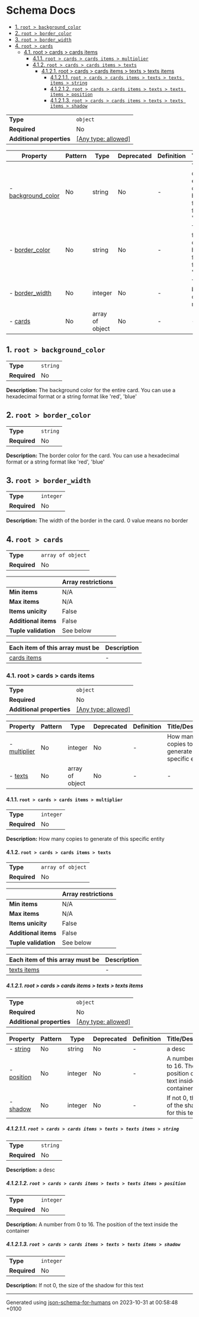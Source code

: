 # Schema Docs

- [1. `root > background_color`](#background_color)
- [2. `root > border_color`](#border_color)
- [3. `root > border_width`](#border_width)
- [4. `root > cards`](#cards)
  - [4.1. root > cards > cards items](#autogenerated_heading_2)
    - [4.1.1. `root > cards > cards items > multiplier`](#cards_items_multiplier)
    - [4.1.2. `root > cards > cards items > texts`](#cards_items_texts)
      - [4.1.2.1. root > cards > cards items > texts > texts items](#autogenerated_heading_3)
        - [4.1.2.1.1. `root > cards > cards items > texts > texts items > string`](#cards_items_texts_items_string)
        - [4.1.2.1.2. `root > cards > cards items > texts > texts items > position`](#cards_items_texts_items_position)
        - [4.1.2.1.3. `root > cards > cards items > texts > texts items > shadow`](#cards_items_texts_items_shadow)

|                           |                                                                           |
| ------------------------- | ------------------------------------------------------------------------- |
| **Type**                  | `object`                                                                  |
| **Required**              | No                                                                        |
| **Additional properties** | [[Any type: allowed]](# "Additional Properties of any type are allowed.") |

| Property                                 | Pattern | Type            | Deprecated | Definition | Title/Description                                                                                                |
| ---------------------------------------- | ------- | --------------- | ---------- | ---------- | ---------------------------------------------------------------------------------------------------------------- |
| - [background_color](#background_color ) | No      | string          | No         | -          | The background color for the entire card. You can use a hexadecimal format or a string format like 'red', 'blue' |
| - [border_color](#border_color )         | No      | string          | No         | -          | The border color for the card. You can use a hexadecimal format or a string format like 'red', 'blue'            |
| - [border_width](#border_width )         | No      | integer         | No         | -          | The width of the border in the card. 0 value means no border                                                     |
| - [cards](#cards )                       | No      | array of object | No         | -          | -                                                                                                                |

## <a name="background_color"></a>1. `root > background_color`

|              |          |
| ------------ | -------- |
| **Type**     | `string` |
| **Required** | No       |

**Description:** The background color for the entire card. You can use a hexadecimal format or a string format like 'red', 'blue'

## <a name="border_color"></a>2. `root > border_color`

|              |          |
| ------------ | -------- |
| **Type**     | `string` |
| **Required** | No       |

**Description:** The border color for the card. You can use a hexadecimal format or a string format like 'red', 'blue'

## <a name="border_width"></a>3. `root > border_width`

|              |           |
| ------------ | --------- |
| **Type**     | `integer` |
| **Required** | No        |

**Description:** The width of the border in the card. 0 value means no border

## <a name="cards"></a>4. `root > cards`

|              |                   |
| ------------ | ----------------- |
| **Type**     | `array of object` |
| **Required** | No                |

|                      | Array restrictions |
| -------------------- | ------------------ |
| **Min items**        | N/A                |
| **Max items**        | N/A                |
| **Items unicity**    | False              |
| **Additional items** | False              |
| **Tuple validation** | See below          |

| Each item of this array must be | Description |
| ------------------------------- | ----------- |
| [cards items](#cards_items)     | -           |

### <a name="autogenerated_heading_2"></a>4.1. root > cards > cards items

|                           |                                                                           |
| ------------------------- | ------------------------------------------------------------------------- |
| **Type**                  | `object`                                                                  |
| **Required**              | No                                                                        |
| **Additional properties** | [[Any type: allowed]](# "Additional Properties of any type are allowed.") |

| Property                                 | Pattern | Type            | Deprecated | Definition | Title/Description                                   |
| ---------------------------------------- | ------- | --------------- | ---------- | ---------- | --------------------------------------------------- |
| - [multiplier](#cards_items_multiplier ) | No      | integer         | No         | -          | How many copies to generate of this specific entity |
| - [texts](#cards_items_texts )           | No      | array of object | No         | -          | -                                                   |

#### <a name="cards_items_multiplier"></a>4.1.1. `root > cards > cards items > multiplier`

|              |           |
| ------------ | --------- |
| **Type**     | `integer` |
| **Required** | No        |

**Description:** How many copies to generate of this specific entity

#### <a name="cards_items_texts"></a>4.1.2. `root > cards > cards items > texts`

|              |                   |
| ------------ | ----------------- |
| **Type**     | `array of object` |
| **Required** | No                |

|                      | Array restrictions |
| -------------------- | ------------------ |
| **Min items**        | N/A                |
| **Max items**        | N/A                |
| **Items unicity**    | False              |
| **Additional items** | False              |
| **Tuple validation** | See below          |

| Each item of this array must be         | Description |
| --------------------------------------- | ----------- |
| [texts items](#cards_items_texts_items) | -           |

##### <a name="autogenerated_heading_3"></a>4.1.2.1. root > cards > cards items > texts > texts items

|                           |                                                                           |
| ------------------------- | ------------------------------------------------------------------------- |
| **Type**                  | `object`                                                                  |
| **Required**              | No                                                                        |
| **Additional properties** | [[Any type: allowed]](# "Additional Properties of any type are allowed.") |

| Property                                         | Pattern | Type    | Deprecated | Definition | Title/Description                                                    |
| ------------------------------------------------ | ------- | ------- | ---------- | ---------- | -------------------------------------------------------------------- |
| - [string](#cards_items_texts_items_string )     | No      | string  | No         | -          | a desc                                                               |
| - [position](#cards_items_texts_items_position ) | No      | integer | No         | -          | A number from 0 to 16. The position of the text inside the container |
| - [shadow](#cards_items_texts_items_shadow )     | No      | integer | No         | -          | If not 0, the size of the shadow for this text                       |

##### <a name="cards_items_texts_items_string"></a>4.1.2.1.1. `root > cards > cards items > texts > texts items > string`

|              |          |
| ------------ | -------- |
| **Type**     | `string` |
| **Required** | No       |

**Description:** a desc

##### <a name="cards_items_texts_items_position"></a>4.1.2.1.2. `root > cards > cards items > texts > texts items > position`

|              |           |
| ------------ | --------- |
| **Type**     | `integer` |
| **Required** | No        |

**Description:** A number from 0 to 16. The position of the text inside the container

##### <a name="cards_items_texts_items_shadow"></a>4.1.2.1.3. `root > cards > cards items > texts > texts items > shadow`

|              |           |
| ------------ | --------- |
| **Type**     | `integer` |
| **Required** | No        |

**Description:** If not 0, the size of the shadow for this text

----------------------------------------------------------------------------------------------------------------------------
Generated using [json-schema-for-humans](https://github.com/coveooss/json-schema-for-humans) on 2023-10-31 at 00:58:48 +0100

